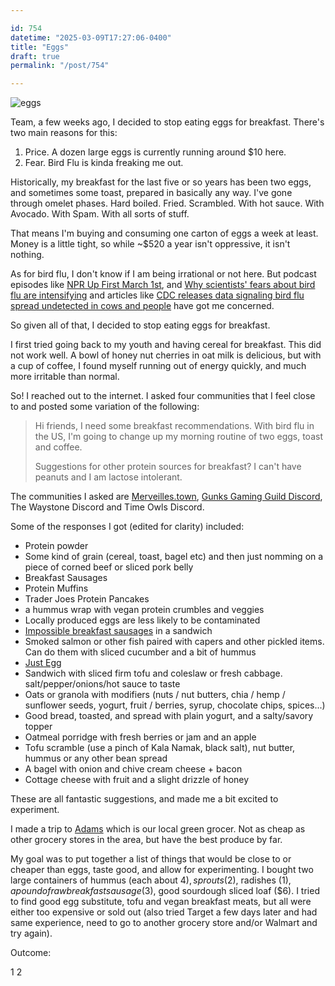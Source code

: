 ```yaml
---

id: 754
datetime: "2025-03-09T17:27:06-0400"
title: "Eggs"
draft: true
permalink: "/post/754"

---
```


![eggs]()

Team, a few weeks ago, I decided to stop eating eggs for breakfast. There's two main reasons for this:

1. Price. A dozen large eggs is currently running around $10 here. 
2. Fear. Bird Flu is kinda freaking me out.

Historically, my breakfast for the last five or so years has been two eggs, and sometimes some toast, prepared in basically any way. I've gone through omelet phases. Hard boiled. Fried. Scrambled. With hot sauce. With Avocado. With Spam. With all sorts of stuff.

That means I'm buying and consuming one carton of eggs a week at least. Money is a little tight, so while ~$520 a year isn't oppressive, it isn't nothing.

As for bird flu, I don't know if I am being irrational or not here. But podcast episodes like [NPR Up First March 1st](https://www.npr.org/transcripts/1235173135), and [Why scientists' fears about bird flu are intensifying](https://www.npr.org/transcripts/1263339284 ) and articles like [CDC releases data signaling bird flu spread undetected in cows and people](https://www.npr.org/sections/shots-health-news/2025/02/13/nx-s1-5296672/cdc-bird-flu-study-mmwr-veterinarians) have got me concerned. 

So given all of that, I decided to stop eating eggs for breakfast.

I first tried going back to my youth and having cereal for breakfast. This did not work well. A bowl of honey nut cherries in oat milk is delicious, but with a cup of coffee, I found myself running out of energy quickly, and much more irritable than normal.

So! I reached out to the internet. I asked four communities that I feel close to and posted some variation of the following:


> Hi friends, I need some breakfast recommendations. With bird flu in the US, I'm going to change up my morning routine of two eggs, toast and coffee. 
> 
> Suggestions for other protein sources for breakfast? I can't have peanuts and I am lactose intolerant.

The communities I asked are [Merveilles.town](https://merveilles.town/@icco/114098901204873621), [Gunks Gaming Guild Discord](https://gunksgamingguild.com/), The Waystone Discord and Time Owls Discord.

Some of the responses I got (edited for clarity) included:

- Protein powder
- Some kind of grain (cereal, toast, bagel etc) and then just nomming on a piece of corned beef or sliced pork belly
- Breakfast Sausages
- Protein Muffins
- Trader Joes Protein Pancakes
- a hummus wrap with vegan protein crumbles and veggies
- Locally produced eggs are less likely to be contaminated
- [Impossible breakfast sausages](https://impossiblefoods.com/sausage/plant-based-impossible-savory-sausage-patties) in a sandwich
- Smoked salmon or other fish paired with capers and other pickled items. Can do them with sliced cucumber and a bit of hummus
- [Just Egg](https://www.ju.st/)
- Sandwich with sliced firm tofu and coleslaw or fresh cabbage. salt/pepper/onions/hot sauce to taste
- Oats or granola with modifiers (nuts / nut butters, chia / hemp / sunflower seeds, yogurt, fruit / berries, syrup, chocolate chips, spices...)
- Good bread, toasted, and spread with plain yogurt, and a salty/savory topper
- Oatmeal porridge with fresh berries or jam and an apple
- Tofu scramble (use a pinch of Kala Namak, black salt), nut butter, hummus or any other bean spread
- A bagel with onion and chive cream cheese + bacon
- Cottage cheese with fruit and a slight drizzle of honey

These are all fantastic suggestions, and made me a bit excited to experiment.

I made a trip to [Adams](https://adamsfarms.com/) which is our local green grocer. Not as cheap as other grocery stores in the area, but have the best produce by far.

My goal was to put together a list of things that would be close to or cheaper than eggs, taste good, and allow for experimenting. I bought two large containers of hummus (each about $4), sprouts ($2), radishes ($1), a pound of raw breakfast sausage ($3), good sourdough sliced loaf ($6). I tried to find good egg substitute, tofu and vegan breakfast meats, but all were either too expensive or sold out (also tried Target a few days later and had same experience, need to go to another grocery store and/or Walmart and try again).

Outcome:

1 2